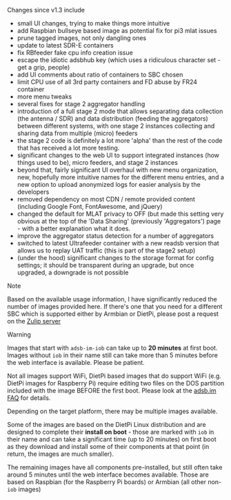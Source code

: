Changes since v1.3 include
- small UI changes, trying to make things more intuitive
- add Raspbian bullseye based image as potential fix for pi3 mlat issues
- prune tagged images, not only dangling ones
- update to latest SDR-E containers
- fix RBfeeder fake cpu info creation issue
- escape the idiotic adsbhub key (which uses a ridiculous character set - get a grip, people)
- add UI comments about ratio of containers to SBC chosen
- limit CPU use of all 3rd party containers and FD abuse by FR24 container
- more menu tweaks
- several fixes for stage 2 aggregator handling
- introduction of a full stage 2 mode that allows separating data collection (the antenna / SDR) and data distribution (feeding the aggregators) between different systems, with one stage 2 instances collecting and sharing data from multiple (micro) feeders
- the stage 2 code is definitely a lot more 'alpha' than the rest of the code that has received a lot more testing.
- significant changes to the web UI to support integrated instances (how things used to be), micro feeders, and stage 2 instances
- beyond that, fairly significant UI overhaul with new menu organization, new, hopefully more intuitive names for the different menu entries, and a new option to upload anonymized logs for easier analysis by the developers
- removed dependency on most CDN / remote provided content (including Google Font, FontAwesome, and jQuery)
- changed the default for MLAT privacy to OFF (but made this setting very obvious at the top of the 'Data Sharing' (previously 'Aggregators') page - with a better explanation what it does. 
- improve the aggregator status detection for a number of aggregators
- switched to latest Ultrafeeder container with a new readsb version that allows us to replay UAT traffic (this is part of the stage2 setup)
- (under the hood) significant changes to the storage format for config settings; it should be transparent during an upgrade, but once upgraded, a downgrade is not possible


> [!NOTE]
> Based on the available usage information, I have significantly reduced the number of images provided here. If there's one that you need for a different SBC which is supported either by Armbian or DietPi, please post a request on the [Zulip server](https://adsblol.zulipchat.com/#narrow/stream/391168-adsb-feeder-image)

> [!WARNING]
> Images that start with `adsb-im-iob` can take up to **20 minutes** at first boot. Images without `iob` in their name still can take more than 5 minutes before the web interface is available. Please be patient.
>
> Not all images support WiFi, DietPi based images that do support WiFi (e.g. DietPi images for Raspberry Pi) require editing two files on the DOS partition included with the image BEFORE the first boot. Please look at the [adsb.im FAQ](https://adsb.im/faq) for details.

Depending on the target platform, there may be multiple images available.

Some of the images are based on the DietPi Linux distribution and are designed to complete their **install on boot** - those are marked with `iob` in their name and can take a significant time (up to 20 minutes) on first boot as they download and install some of their components at that point (in return, the images are much smaller).

The remaining images have all components pre-installed, but still often take around 5 minutes until the web interface becomes available. Those are based on Raspbian (for the Raspberry Pi boards) or Armbian (all other non-`iob` images)



